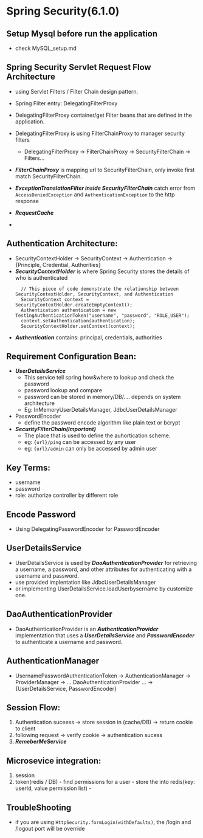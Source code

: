 # Spring Security(6.1.0)

## Setup Mysql before run the application
  - check MySQL_setup.md

## Spring Security Servlet Request Flow Architecture
  - using Servlet Filters / Filter Chain design pattern.
  - Spring Filter entry: DelegatingFilterProxy
  - DelegatingFilterProxy container/get Filter beans that are defined in the application.
  - DelegatingFilterProxy is using FilterChainProxy to manager security filters
    - DelegatingFilterProxy -> FilterChainProxy -> SecurityFilterChain -> Filters...
  - ***FilterChainProxy*** is mapping url to SecurityFilterChain, only invoke first match SecurityFilterChain.
  - ***ExceptionTranslationFilter inside SecurityFilterChain*** catch error from ```AccessDeniedException``` and ```AuthenticationException``` to the http response
  - ***RequestCache*** 

  - 
## Authentication Architecture:
  - SecurityContextHolder -> SecurityContext -> Authentication -> {Principle, Credential, Authorities}
  - ***SecurityContextHolder*** is where Spring Security stores the details of who is authenticated
      ```
        // This piece of code demonstrate the relationship between SecurityContextHolder, SecurityContext, and Authentication
        SecurityContext context = SecurityContextHolder.createEmptyContext(); 
        Authentication authentication = new TestingAuthenticationToken("username", "password", "ROLE_USER"); 
        context.setAuthentication(authentication); 
        SecurityContextHolder.setContext(context);
      ```
  - ***Authentication*** contains: principal, credentials, authorities

## Requirement Configuration Bean:
  - ***UserDetailsService***
      - This service tell spring how&where to lookup and check the password
      - password lookup and compare
      - password can be stored in memory/DB/.... depends on system architecture
      - Eg: InMemoryUserDetailsManager, JdbcUserDetailsManager
  - PasswordEncoder
      - define the password encode algorithm like plain text or bcrypt
  - ***SecurityFilterChain(Important)***
      - The place that is used to define the auhortication scheme.
      - eg: ```{url}/ping``` can be accessed by any user
      - eg: ```{url}/admin``` can only be accessed by admin user

## Key Terms:
  - username
  - password
  - role: authorize controller by different role

## Encode Password
 - Using DelegatingPasswordEncoder for PasswordEncoder

## UserDetailsService
  - UserDetailsService is used by ***DaoAuthenticationProvider*** for retrieving a username, a password, and other attributes for authenticating with a username and password.
  - use provided implentation like JdbcUserDetailsManager
  - or implementing UserDetailsService.loadUserbysername by customize one.

## DaoAuthenticationProvider
  - DaoAuthenticationProvider is an ***AuthenticationProvider*** implementation that uses a ***UserDetailsService*** and ***PasswordEncoder*** to authenticate a username and password.

## AuthenticationManager
  - UsernamePasswordAuthenticationToken -> AuthenticationManager -> ProviderManager -> ... DaoAuthenticationProvider ... -> {UserDetailsService, PasswordEncoder}

## Session Flow:
  1. Authentication suceess -> store session in (cache/DB) -> return cookie to client
  2. following request -> verify cookie -> authentication sucess
  3. ***RemeberMeService***

## Microsevice integration:
  1. session
  2. token(redis / DB)
    - find permissions for a user
    - store the into redis(key: userId, value permission list)
    - 

## TroubleShooting
  - if you are using ```HttpSecurity.formLogin(withDefaults)```, the /login and /logout port will be override